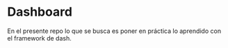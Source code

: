 # Dashboard
En el presente repo lo que se busca es poner en práctica lo aprendido con el framework de dash.
